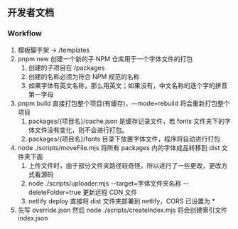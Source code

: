 ## 开发者文档

### Workflow

1. 模板脚手架 -> /templates
2. pnpm new 创建一个新的子 NPM 仓库用于一个字体文件的打包
    1. 创建的子项目在 /packages
    2. 创建的名称必须为符合 NPM 规范的名称
    3. 如果字体有英文名称，那么用英文；如果没有，中文名称的逐个字的拼音第一字母
3. pnpm build 直接打包整个项目(有缓存)，--mode=rebuild 将会重新打包整个项目
    1. packages/{项目名}/cache.json 是缓存记录文件，若 fonts 文件夹下的字体文件没有变化，则不会进行打包。
    2. packages/{项目名}/fonts 目录下放置字体文件，程序将自动进行打包
4. node ./scripts/moveFile.mjs 将所有 packages 内的字体成品转移到 dist 文件夹下面
    1. 上传文件时，由于部分文件夹路径较奇怪，所以进行了一些更改，更改方式看源码
    2. node ./scripts/uploader.mjs --target=字体文件夹名称 --deleteFolder=true 更新远程 CDN 文件
    3. netlify deploy 直接将 dist 文件夹部署到 netlify，CORS 已设置为 \*
5. 先写 override.json 然后 node ./scripts/createIndex.mjs 将会创建索引文件 index.json
